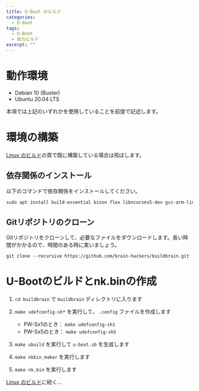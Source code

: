```yaml
---
title: U-Boot のビルド
categories:
  - U-Boot
tags:
  - U-Boot
  - 自力ビルド
excerpt: ""
---
```



# 動作環境
- Debian 10 (Buster)
- Ubuntu 20.04 LTS

本項では上記のいずれかを使用していることを前提で記述します。


# 環境の構築
[Linux のビルド](/linux/linux-build/)の頁で既に構築している場合は飛ばします。


## 依存関係のインストール
以下のコマンドで依存関係をインストールしてください。

```sh
sudo apt install build-essential bison flex libncurses5-dev gcc-arm-linux-gnueabi debootstrap qemu-user-static
```


## Gitリポジトリのクローン
Gitリポジトリをクローンして、必要なファイルをダウンロードします。長い時間がかかるので、時間のある時に実いましょう。

```
git clone --recursive https://github.com/brain-hackers/buildbrain.git
```


# U-Bootのビルドとnk.binの作成
1. `cd buildbrain` で `buildbrain` ディレクトリに入ります

2. `make udefconfig-sh*` を実行して、 `.config` ファイルを作成します

   - PW-Sx1のとき： `make udefconfig-sh1`
   - PW-Sx5のとき： `make udefconfig-sh5`

3. `make ubuild` を実行して `u-boot.sb` を生成します

4. `make nkbin_maker` を実行します

5. `make nk.bin` を実行します


[Linux のビルド](/linux/linux-build/)に続く…
